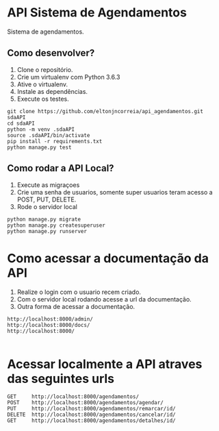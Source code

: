 # API Sistema de Agendamentos

Sistema de agendamentos.


## Como desenvolver?

1.  Clone o repositório.
2.  Crie um virtualenv com Python 3.6.3
3.  Ative o virtualenv.
4.  Instale as dependências.
5.  Execute os testes.

``` console
git clone https://github.com/eltonjncorreia/api_agendamentos.git sdaAPI
cd sdaAPI
python -m venv .sdaAPI
source .sdaAPI/bin/activate
pip install -r requirements.txt
python manage.py test

```

## Como rodar a API Local?

1. Execute as migraçoes
2. Crie uma senha de usuarios, somente super usuarios teram acesso a POST, PUT, DELETE.
3. Rode o servidor local


``` console
python manage.py migrate
python manage.py createsuperuser
python manage.py runserver

```


# Como acessar a documentação da API

1. Realize o login com o usuario recem criado.
2. Com o servidor local rodando acesse a url da documentação.
3. Outra forma de acessar a documentação.


```console
http://localhost:8000/admin/
http://localhost:8000/docs/
http://localhost:8000/


```

# Acessar localmente a API atraves das seguintes urls
```console
GET     http://localhost:8000/agendamentos/
POST    http://localhost:8000/agendamentos/agendar/
PUT     http://localhost:8000/agendamentos/remarcar/id/
DELETE  http://localhost:8000/agendamentos/cancelar/id/
GET     http://localhost:8000/agendamentos/detalhes/id/

```

